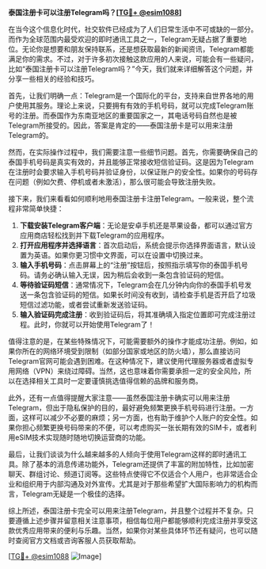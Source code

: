 **泰国注册卡可以注册Telegram吗？[[TG💪+ @esim1088](https://t.me/s/esim1088)]**

在当今这个信息化时代，社交软件已经成为了人们日常生活中不可或缺的一部分。而作为全球范围内最受欢迎的即时通讯工具之一，Telegram无疑占据了重要地位。无论你是想要和朋友保持联系，还是想获取最新的新闻资讯，Telegram都能满足你的需求。不过，对于许多初次接触这款应用的人来说，可能会有一些疑问，比如“泰国注册卡可以注册Telegram吗？”今天，我们就来详细解答这个问题，并分享一些相关的经验和技巧。

首先，让我们明确一点：Telegram是一个国际化的平台，支持来自世界各地的用户使用其服务。理论上来说，只要拥有有效的手机号码，就可以完成Telegram账号的注册。而泰国作为东南亚地区的重要国家之一，其电话号码自然也是被Telegram所接受的。因此，答案是肯定的——泰国注册卡是可以用来注册Telegram的。

然而，在实际操作过程中，我们需要注意一些细节问题。首先，你需要确保自己的泰国手机号码是真实有效的，并且能够正常接收短信验证码。这是因为Telegram在注册时会要求输入手机号码并验证身份，以保证账户的安全性。如果你的号码存在问题（例如欠费、停机或者未激活），那么很可能会导致注册失败。

接下来，我们来看看如何顺利地用泰国注册卡注册Telegram。一般来说，整个流程非常简单快捷：

1. **下载安装Telegram客户端**：无论是安卓手机还是苹果设备，都可以通过官方应用商店轻松找到并下载Telegram的应用程序。
2. **打开应用程序并选择语言**：首次启动后，系统会提示你选择界面语言，默认设置为英语。如果你更习惯中文界面，可以在设置中切换过来。
3. **输入手机号码**：点击屏幕上的“注册”按钮后，按照指示填写你的泰国手机号码。请务必确认输入无误，因为稍后会收到一条包含验证码的短信。
4. **等待验证码短信**：通常情况下，Telegram会在几分钟内向你的泰国手机号发送一条包含验证码的短信。如果长时间没有收到，请检查手机是否开启了垃圾短信过滤功能，或者尝试重新发送验证码。
5. **输入验证码完成注册**：收到验证码后，将其准确填入指定位置即可完成注册过程。此时，你就可以开始使用Telegram了！

值得注意的是，在某些特殊情况下，可能需要额外的操作才能成功注册。例如，如果你所在的网络环境受到限制（如部分国家或地区的防火墙），那么直接访问Telegram官网可能会遇到困难。在这种情况下，建议使用代理服务器或者虚拟专用网络（VPN）来绕过障碍。当然，这也意味着你需要承担一定的安全风险，所以在选择相关工具时一定要谨慎挑选值得信赖的品牌和服务商。

此外，还有一点值得提醒大家注意——虽然泰国注册卡确实可以用来注册Telegram，但出于隐私保护的目的，最好避免频繁更换手机号码进行注册。一方面，这样可以减少不必要的麻烦；另一方面，也有助于维护个人账户的安全性。如果你担心频繁更换号码带来的不便，可以考虑购买一张长期有效的SIM卡，或者利用eSIM技术实现随时随地切换运营商的功能。

最后，让我们谈谈为什么越来越多的人倾向于使用Telegram这样的即时通讯工具。除了基本的消息传递功能外，Telegram还提供了丰富的附加特性，比如加密聊天、群组讨论、频道订阅等。这些特点使得它不仅适合个人用户，也非常适合企业和组织用于内部沟通及对外宣传。尤其是对于那些希望扩大国际影响力的机构而言，Telegram无疑是一个极佳的选择。

综上所述，泰国注册卡完全可以用来注册Telegram，并且整个过程并不复杂。只要遵循上述步骤并留意相关注意事项，相信每位用户都能够顺利完成注册并享受这款优秀应用带来的便利与乐趣。当然，如果你对某些具体环节还有疑问，也可以随时查阅官方文档或咨询客服人员获取帮助。

[[TG💪+ @esim1088](https://t.me/s/esim1088) ![Image](https://i.postimg.cc/4NQfJmqS/Snipaste-2025-05-13-00-14-12.png)]